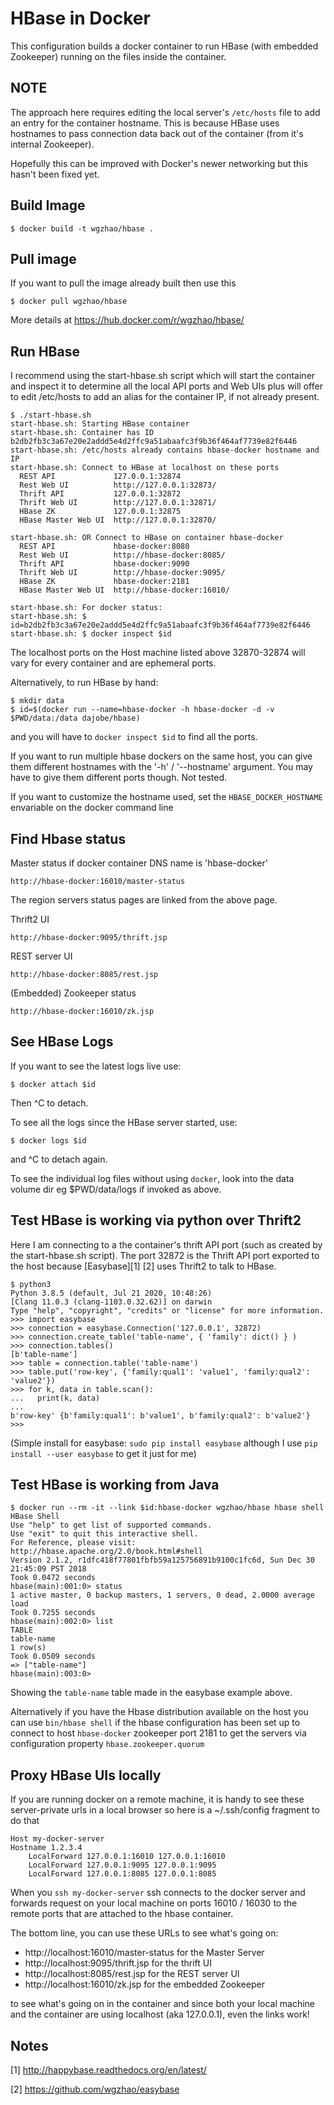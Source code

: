 HBase in Docker
===============

This configuration builds a docker container to run HBase (with
embedded Zookeeper) running on the files inside the container.

NOTE
----

The approach here requires editing the local server's `/etc/hosts`
file to add an entry for the container hostname.  This is because
HBase uses hostnames to pass connection data back out of the
container (from it's internal Zookeeper).

Hopefully this can be improved with Docker's newer networking
but this hasn't been fixed yet.


Build Image
-----------

    $ docker build -t wgzhao/hbase .


Pull image
----------

If you want to pull the image already built then use this

    $ docker pull wgzhao/hbase

More details at https://hub.docker.com/r/wgzhao/hbase/


Run HBase
---------

I recommend using the start-hbase.sh script which will start the
container and inspect it to determine all the local API ports and Web
UIs plus will offer to edit /etc/hosts to add an alias for the
container IP, if not already present.

	$ ./start-hbase.sh
	start-hbase.sh: Starting HBase container
	start-hbase.sh: Container has ID b2db2fb3c3a67e20e2addd5e4d2ffc9a51abaafc3f9b36f464af7739e82f6446
	start-hbase.sh: /etc/hosts already contains hbase-docker hostname and IP
	start-hbase.sh: Connect to HBase at localhost on these ports
	  REST API             127.0.0.1:32874
	  Rest Web UI          http://127.0.0.1:32873/
	  Thrift API           127.0.0.1:32872
	  Thrift Web UI        http://127.0.0.1:32871/
	  HBase ZK             127.0.0.1:32875
	  HBase Master Web UI  http://127.0.0.1:32870/

	start-hbase.sh: OR Connect to HBase on container hbase-docker
	  REST API             hbase-docker:8080
	  Rest Web UI          http://hbase-docker:8085/
	  Thrift API           hbase-docker:9090
	  Thrift Web UI        http://hbase-docker:9095/
	  HBase ZK             hbase-docker:2181
	  HBase Master Web UI  http://hbase-docker:16010/

	start-hbase.sh: For docker status:
	start-hbase.sh: $ id=b2db2fb3c3a67e20e2addd5e4d2ffc9a51abaafc3f9b36f464af7739e82f6446
	start-hbase.sh: $ docker inspect $id

The localhost ports on the Host machine listed above 32870-32874 will
vary for every container and are ephemeral ports.

Alternatively, to run HBase by hand:

    $ mkdir data
    $ id=$(docker run --name=hbase-docker -h hbase-docker -d -v $PWD/data:/data dajobe/hbase)

and you will have to `docker inspect $id` to find all the ports.

If you want to run multiple hbase dockers on the same host, you can
give them different hostnames with the '-h' / '--hostname' argument.
You may have to give them different ports though.  Not tested.

If you want to customize the hostname used, set the
`HBASE_DOCKER_HOSTNAME` envariable on the docker command line


Find Hbase status
-----------------

Master status if docker container DNS name is 'hbase-docker'

    http://hbase-docker:16010/master-status

The region servers status pages are linked from the above page.

Thrift2 UI

    http://hbase-docker:9095/thrift.jsp

REST server UI

    http://hbase-docker:8085/rest.jsp

(Embedded) Zookeeper status

    http://hbase-docker:16010/zk.jsp


See HBase Logs
--------------

If you want to see the latest logs live use:

    $ docker attach $id

Then ^C to detach.

To see all the logs since the HBase server started, use:

    $ docker logs $id

and ^C to detach again.

To see the individual log files without using `docker`, look into
the data volume dir eg $PWD/data/logs if invoked as above.


Test HBase is working via python over Thrift2
--------------------------------------------

Here I am connecting to a the container's thrift API port (such as
created by the start-hbase.sh script).  The port 32872 is the Thrift
API port exported to the host because [Easybase][1] [2] uses Thrift2
to talk to HBase.

	$ python3
	Python 3.8.5 (default, Jul 21 2020, 10:48:26)
	[Clang 11.0.3 (clang-1103.0.32.62)] on darwin
	Type "help", "copyright", "credits" or "license" for more information.
	>>> import easybase
	>>> connection = easybase.Connection('127.0.0.1', 32872)
	>>> connection.create_table('table-name', { 'family': dict() } )
	>>> connection.tables()
	[b'table-name']
	>>> table = connection.table('table-name')
	>>> table.put('row-key', {'family:qual1': 'value1', 'family:qual2': 'value2'})
	>>> for k, data in table.scan():
	...   print(k, data)
	...
	b'row-key' {b'family:qual1': b'value1', b'family:qual2': b'value2'}
	>>>

(Simple install for easybase: `sudo pip install easybase` although I
use `pip install --user easybase` to get it just for me)


Test HBase is working from Java
-------------------------------

    $ docker run --rm -it --link $id:hbase-docker wgzhao/hbase hbase shell
	HBase Shell
	Use "help" to get list of supported commands.
	Use "exit" to quit this interactive shell.
	For Reference, please visit: http://hbase.apache.org/2.0/book.html#shell
	Version 2.1.2, r1dfc418f77801fbfb59a125756891b9100c1fc6d, Sun Dec 30 21:45:09 PST 2018
	Took 0.0472 seconds
	hbase(main):001:0> status
	1 active master, 0 backup masters, 1 servers, 0 dead, 2.0000 average load
	Took 0.7255 seconds
	hbase(main):002:0> list
	TABLE
	table-name
	1 row(s)
	Took 0.0509 seconds
	=> ["table-name"]
    hbase(main):003:0>

Showing the `table-name` table made in the easybase example above.

Alternatively if you have the Hbase distribution available on the
host you can use `bin/hbase shell` if the hbase configuration has
been set up to connect to host `hbase-docker` zookeeper port 2181 to
get the servers via configuration property `hbase.zookeeper.quorum`



Proxy HBase UIs locally
-----------------------

If you are running docker on a remote machine, it is handy to see
these server-private urls in a local browser so here is a
~/.ssh/config fragment to do that

    Host my-docker-server
    Hostname 1.2.3.4
        LocalForward 127.0.0.1:16010 127.0.0.1:16010
        LocalForward 127.0.0.1:9095 127.0.0.1:9095
        LocalForward 127.0.0.1:8085 127.0.0.1:8085

When you `ssh my-docker-server` ssh connects to the docker server and
forwards request on your local machine on ports 16010 / 16030 to the
remote ports that are attached to the hbase container.

The bottom line, you can use these URLs to see what's going on:

  * http://localhost:16010/master-status for the Master Server
  * http://localhost:9095/thrift.jsp for the thrift UI
  * http://localhost:8085/rest.jsp for the REST server UI
  * http://localhost:16010/zk.jsp for the embedded Zookeeper

to see what's going on in the container and since both your local
machine and the container are using localhost (aka 127.0.0.1), even
the links work!





Notes
-----

[1] http://happybase.readthedocs.org/en/latest/

[2] https://github.com/wgzhao/easybase
